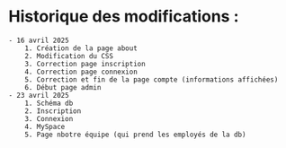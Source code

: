# Historique des modifications : 
    - 16 avril 2025
        1. Création de la page about
        2. Modification du CSS
        3. Correction page inscription
        4. Correction page connexion
        5. Correction et fin de la page compte (informations affichées)
        6. Début page admin
    - 23 avril 2025
        1. Schéma db
        2. Inscription 
        3. Connexion
        4. MySpace
        5. Page nbotre équipe (qui prend les employés de la db)